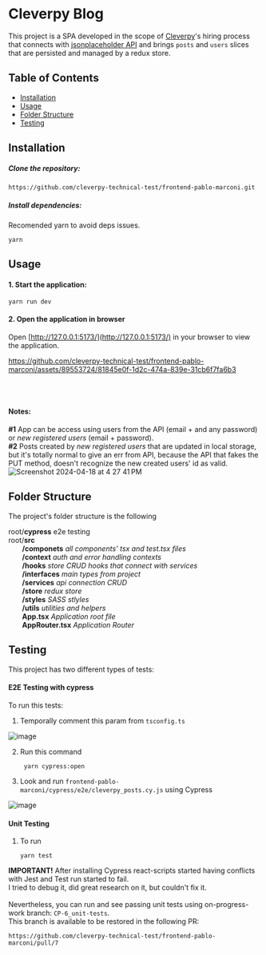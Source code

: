 # Cleverpy Blog

This project is a SPA developed in the scope of [Cleverpy](https://cleverpy.com/)'s hiring process that connects with [jsonplaceholder API](https://jsonplaceholder.typicode.com/) and brings `posts` and `users` slices that are persisted and managed by a redux store.

## Table of Contents

- [Installation](#installation)
- [Usage](#usage)
- [Folder Structure](#folder-structure)
- [Testing](#testing)
  
## Installation

##### Clone the repository:

```
https://github.com/cleverpy-technical-test/frontend-pablo-marconi.git
```

##### Install dependencies:

Recomended yarn to avoid deps issues.

```
yarn
```

## Usage

#### 1. Start the application:

```
yarn run dev
```

#### 2. Open the application in browser

Open [http://127.0.0.1:5173/](http://127.0.0.1:5173/) in your browser to view the application.



https://github.com/cleverpy-technical-test/frontend-pablo-marconi/assets/89553724/81845e0f-1d2c-474a-839e-31cb6f7fa6b3

<br><br>
#### Notes:
**#1** App can be access using users from the API (email + and any password) or _new registered users_ (email + password). <br>
**#2** Posts created by _new registered users_ that are updated in local storage, but it's totally normal to give an err from API, because the API that fakes the PUT method, doesn't recognize the new created users' id as valid. <br>
![Screenshot 2024-04-18 at 4 27 41 PM](https://github.com/cleverpy-technical-test/frontend-pablo-marconi/assets/89553724/751e609b-82fd-44f3-8fa6-7aa69a6493d3)



## Folder Structure

The project's folder structure is the following

root/**cypress** e2e testing <br>
root/**src** <br>
&nbsp;&nbsp;&nbsp;&nbsp;&nbsp;&nbsp;&nbsp;**/componets** _all components' tsx and test.tsx files_ <br>
&nbsp;&nbsp;&nbsp;&nbsp;&nbsp;&nbsp;&nbsp;**/context** _auth and error handling contexts_ <br>
&nbsp;&nbsp;&nbsp;&nbsp;&nbsp;&nbsp;&nbsp;**/hooks** _store CRUD hooks that connect with services_ <br>
&nbsp;&nbsp;&nbsp;&nbsp;&nbsp;&nbsp;&nbsp;**/interfaces** _main types from project_ <br>
&nbsp;&nbsp;&nbsp;&nbsp;&nbsp;&nbsp;&nbsp;**/services** _api connection CRUD_ <br>
&nbsp;&nbsp;&nbsp;&nbsp;&nbsp;&nbsp;&nbsp;**/store** _redux store_ <br>
&nbsp;&nbsp;&nbsp;&nbsp;&nbsp;&nbsp;&nbsp;**/styles** _SASS stlyles_ <br>
&nbsp;&nbsp;&nbsp;&nbsp;&nbsp;&nbsp;&nbsp;**/utils** _utilities and helpers_ <br>
&nbsp;&nbsp;&nbsp;&nbsp;&nbsp;&nbsp;&nbsp;**App.tsx** _Application root file_ <br>
&nbsp;&nbsp;&nbsp;&nbsp;&nbsp;&nbsp;&nbsp;**AppRouter.tsx** _Application Router_ <br>


## Testing

This project has two different types of tests:

#### E2E Testing with cypress

To run this tests:

1. Temporally comment this param from `tsconfig.ts`

![image](https://github.com/cleverpy-technical-test/frontend-pablo-marconi/assets/89553724/115f057f-2ee9-465a-a83f-e20940f3dd30)

2. Run this command

   ````
    yarn cypress:open
   ````

3. Look and run `frontend-pablo-marconi/cypress/e2e/cleverpy_posts.cy.js` using Cypress

![image](https://github.com/cleverpy-technical-test/frontend-pablo-marconi/assets/89553724/0108fab2-9cf0-4cc0-bbc7-b67a879bd468)

#### Unit Testing

1. To run

   ```
   yarn test
   ```
**IMPORTANT!** After installing Cypress react-scripts started having conflicts with Jest and Test run started to fail. <br> I tried to debug it, did great research on it, but couldn't fix it. <br><br>
Nevertheless, you can run and see passing unit tests using on-progress-work branch: `CP-6_unit-tests`. <br> This branch is available to be restored in the following PR:
```
https://github.com/cleverpy-technical-test/frontend-pablo-marconi/pull/7
```

